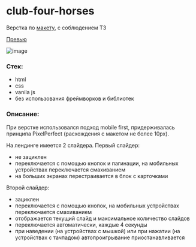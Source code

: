 # club-four-horses
Верстка по [макету](https://www.figma.com/file/0xXfupPNU3aZxPqFbmhCKb/%D0%94%D0%B8%D0%B7%D0%B0%D0%B9%D0%BD-%D0%B4%D0%BB%D1%8F-%D0%B2%D0%B5%D1%80%D1%81%D1%82%D0%BA%D0%B8-%7C-%D0%A2%D0%B5%D1%81%D1%82%D0%BE%D0%B2%D1%8B%D0%B9-%D0%BB%D0%B5%D0%BD%D0%B4%D0%B8%D0%BD%D0%B3?type=design&node-id=0%3A1&mode=design&t=rOAaagCJbi3KLDi4-1), с соблюдением ТЗ

[Превью](https://eugiss.github.io/club-four-horses/)

![image](https://github.com/EugiSs/club-four-horses/assets/90983142/8637beda-cc87-491d-bf8b-1db1e1c28069)


### Стек:
- html
- css
- vanila js
- без использования фреймворков и библиотек


### Описание:
При верстке использовался подход mobile first, придерживалась принципа PixelPerfect (расхождения с макетом не более 10px).

На лендинге имеется 2 слайдера.
Первый слайдер:
- не зациклен
- переключается с помощью кнопок и пагинации, на мобильных устройствах переключается смахиванием
- на больших экранах перестраивается в блок с карточками
  
Второй слайдер: 
- зациклен
- переключается с помощью кнопок, на мобильных устройствах переключается смахиванием
- отображается текущий слайд и максимальное количество слайдов
- переключается автоматически, каждые 4 секунды
- при наведении (на устройствах с мышкой) или при нажатии (на устройствах с тачпадом) автопроигрывание приостанавливается
